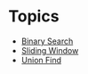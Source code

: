 # Topics

* [Binary Search](/docs/binary_search.md)
* [Sliding Window](/docs/sliding_window.md)
* [Union Find](/docs/union_find.md)
